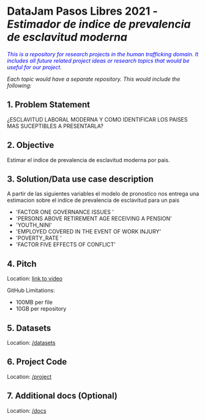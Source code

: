 # DataJam Pasos Libres 2021 - _**Estimador de indice de prevalencia de esclavitud moderna**_

<span style="color:blue">_This is a repository for research projects in the human trafficking domain. It includes all future related project ideas or research topics that would be useful for our project._

_Each topic would have a separate repository. This would include the following:_</span>

## 1. Problem Statement

¿ESCLAVITUD LABORAL MODERNA
Y COMO IDENTIFICAR LOS PAISES
MAS SUCEPTIBLES A PRESENTARLA?

## 2. Objective
Estimar el indice de prevalencia de esclavitud moderna por pais.

## 3. Solution/Data use case description

A partir de las siguientes variables el modelo de pronostico nos entrega una estimacion sobre el indice de prevalencia de esclavitud para un pais

- 'FACTOR ONE GOVERNANCE ISSUES '
- 'PERSONS ABOVE RETIREMENT AGE
RECEIVING A PENSION'
- 'YOUTH_NINI'
- 'EMPLOYED COVERED IN THE EVENT OF WORK
INJURY'
- 'POVERTY_RATE '
- 'FACTOR FIVE EFFECTS OF CONFLICT'
## 4. Pitch

Location: [link to video](https://youtu.be/gWJvIpraDjo)

GitHub Limitations:

- 100MB per file
- 10GB per repository

## 5. Datasets

Location: [/datasets](datasets)

## 6. Project Code

Location: [/project](project)


## 7. Additional docs (Optional)

Location: [/docs](docs)


